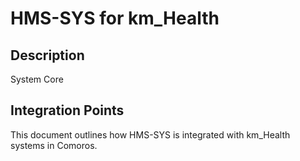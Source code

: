 # HMS-SYS for km_Health

## Description

System Core

## Integration Points

This document outlines how HMS-SYS is integrated with km_Health systems in Comoros.

